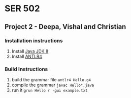 # SER 502
## Project 2 - Deepa, Vishal and Christian

### Installation instructions
1. Install [Java JDK 8](http://www.oracle.com/technetwork/java/javase/downloads/jdk8-downloads-2133151.html)
2. Install [ANTLR4](http://www.antlr.org/)


### Build Instructions
1. build the grammar file `antlr4 Hello.g4`
2. compile the grammar `javac Hello*.java`
3. run it `grun Hello r -gui example.txt`
